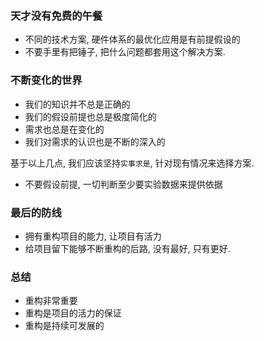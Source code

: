 ### 天才没有免费的午餐
- 不同的技术方案, 硬件体系的最优化应用是有前提假设的
- 不要手里有把锤子, 把什么问题都套用这个解决方案.

### 不断变化的世界
- 我们的知识并不总是正确的
- 我们的假设前提也总是极度简化的
- 需求也总是在变化的
- 我们对需求的认识也是不断的深入的

基于以上几点, 我们应该坚持`实事求是`, 针对现有情况来选择方案. 
- 不要假设前提, 一切判断至少要实验数据来提供依据


### 最后的防线
- 拥有重构项目的能力, 让项目有活力
- 给项目留下能够不断重构的后路, 没有最好, 只有更好.


### 总结

- 重构非常重要
- 重构是项目的活力的保证
- 重构是持续可发展的
